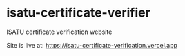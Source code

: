 # isatu-certificate-verifier
ISATU certificate verification website

Site is live at: https://isatu-certificate-verification.vercel.app
